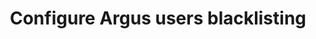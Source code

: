 ---
title: "Configure Argus users blacklisting"
linkTitle: "Argus blacklisting"
weight: 3
noComment: true
description: >
---